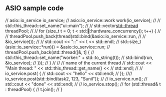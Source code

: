 ## ASIO sample code 
//    asio::io_service io_service;
//    asio::io_service::work work(io_service);
//
//    std::this_thread::set_name("ui::main");
//
//    std::vector<std::thread> threadPool;
//
//    for (size_t t = 0; t < std::thread::hardware_concurrency(); t++) {
//      // threadPool.push_back(thread(std::bind(&asio::io_service::run,
//      // &io_service)));
//      // std::cout << "::" << t << std::endl;
//      std::size_t (asio::io_service::*run)() = &asio::io_service::run;
//      threadPool.push_back(std::thread([&, t] {
//        std::this_thread::set_name("worker:" + std::to_string(t));
//        std::bind(run, &io_service);
//      }));
//    }
//
//    // name of the current thread
//    std::cout << "Main thread: " << std::this_thread::get_name() <<
//    std::endl;
//
//    io_service.post([]() {
//        std::cout << "hello" << std::endl;
//    });
////    io_service.post(std::bind(task2, 123, "Sunil"));
//
//    io_service.run();
//    std::cout << "done" << std::endl;
//    // io_service.stop();
//    for (std::thread& t : threadPool) {
//      t.join();
//    }
